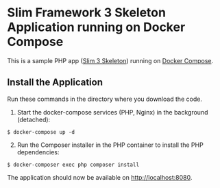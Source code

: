 # Slim Framework 3 Skeleton Application running on Docker Compose

This is a sample PHP app ([Slim 3 Skeleton](https://github.com/slimphp/Slim-Skeleton)) running on [Docker Compose](https://docs.docker.com/compose/).

## Install the Application

Run these commands in the directory where you download the code.

1. Start the docker-compose services (PHP, Nginx) in the background (detached):
  ```
$ docker-compose up -d
  ```

2. Run the Composer installer in the PHP container to install the PHP dependencies:
  ```
$ docker-composer exec php composer install
  ```

The application should now be available on [http://localhost:8080](http://localhost:8080).
